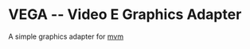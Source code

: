 # VEGA -- Video E Graphics Adapter
A simple graphics adapter for [mvm](https://github.com/marasm-group/mvm)


